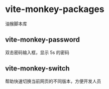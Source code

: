 # vite-monkey-packages
油猴脚本库

## vite-monkey-password
双击密码输入框，显示 5s 的密码

## vite-monkey-switch
帮助快速切换当前网页的不同版本，方便开发人员
